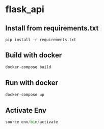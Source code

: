 # flask_api

## Install from requirements.txt
```
pip install -r requirements.txt 
```

## Build with docker
```python
docker-compose build
```

## Run with docker
```python
docker-compose up
```

## Activate Env
```python
source env/bin/activate
```
